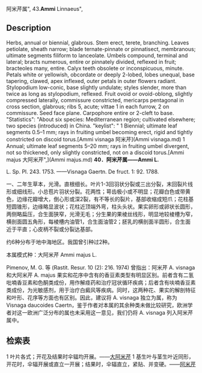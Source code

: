 阿米芹属",
43.**Ammi** Linnaeus",

## Description
Herbs, annual or biennial, glabrous. Stem erect, terete, branching. Leaves petiolate, sheath narrow; blade ternate-pinnate or pinnatisect, membranous; ultimate segments filiform to lanceolate. Umbels compound, terminal and lateral; bracts numerous, entire or pinnately divided, reflexed in fruit; bracteoles many, entire. Calyx teeth obsolete or inconspicuous, minute. Petals white or yellowish, obcordate or deeply 2-lobed, lobes unequal, base tapering, clawed, apex inflexed, outer petals in outer flowers radiant. Stylopodium low-conic, base slightly undulate; styles slender, more than twice as long as stylopodium, reflexed. Fruit ovoid or ovoid-oblong, slightly compressed laterally, commissure constricted, mericarps pentagonal in cross section, glabrous; ribs 5, acute; vittae 1 in each furrow, 2 on commissure. Seed face plane. Carpophore entire or 2-cleft to base.
  "Statistics": "About six species: Mediterranean region; cultivated elsewhere; two species (introduced) in China.
  "keylist": "
1 Biennial; ultimate leaf segments 0.5–1 mm; rays in fruiting umbel becoming erect, rigid and tightly constricted on discoid torus.[Ammi visnaga 阿米芹](Ammi visnaga.md)
1 Annual; ultimate leaf segments 5–20 mm; rays in fruiting umbel divergent, not so thickened, only slightly constricted, not on a discoid torus.[Ammi majus 大阿米芹",](Ammi majus.md)
**40．阿米芹属——Ammi L.**

L. Sp. Pl. 243. 1753. ——Visnaga Gaertn. De fruct. 1: 92. 1788.

一、二年生草本，光滑。直根细长。叶片1-3回羽状分裂或三出分裂，末回裂片线形或细线形。小总苞片羽状分裂。花两性；萼齿极小或不明显；花瓣白色或带黄色，边缘花瓣增大，倒心形或深2裂，有不等长的裂片，基部收缩成短爪；花柱基短圆锥形，边缘略显波状；花柱近顶端外弯，柱头头状。果实卵形或卵状长圆形，两侧略扁压，合生面狭窄，光滑无毛；分生果的果棱丝线形，明显地较棱槽为窄，横剖面圆五角形，每棱槽内油管1，合生面油管2；胚乳的横剖面半圆形，合生面近于平直；心皮柄不裂或分裂达基部。

约6种分布于地中海地区。我国曾引种过2种。

本属模式种：大阿米芹 Ammi majus L.

Pimenov, M. G. 等 (Rastit. Resur. 10 (2): 216. 1974) 曾指出：阿米芹 A. visnaga 和大阿米芹 A. majus 果实和花序中含有的香豆素类型有明显区别。前者含有二氢吡喃香豆素和色酮类成份，用作解痉药和治疗冠状循环疾病；后者含有呋喃香豆素类成份，为光敏感剂，用于治疗白癜风等疾病。同时，这两种花、果实的解剖特征和叶形、花序等方面也有区别。因此，建议将 A. visnaga 独立为属，称为 Visnaga daucoides Caertn，鉴于作者对本属的其余种类未做比较研究，欧洲学者对这一欧洲广泛分布的属也未采用这一意见，我们仍将 A. visnaga 列入阿米芹属中。

## 检索表

1 叶片各式；开花及结果时伞辐均开展。——[大阿米芹](Ammi%20majus.md)
1 基生叶与茎生叶近同形，开花时，伞辐开展或直立一开展；结果时，伞辐直立，紧贴、并变硬。——[阿米芹](Ammi%20visnaga.md)
